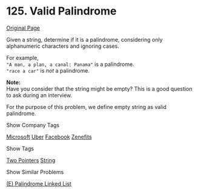 # 125. Valid Palindrome

[Original Page](https://leetcode.com/problems/valid-palindrome/)

Given a string, determine if it is a palindrome, considering only alphanumeric characters and ignoring cases.

For example,  
`"A man, a plan, a canal: Panama"` is a palindrome.  
`"race a car"` is _not_ a palindrome.

**Note:**  
Have you consider that the string might be empty? This is a good question to ask during an interview.

For the purpose of this problem, we define empty string as valid palindrome.

<div>

<div id="company_tags" class="btn btn-xs btn-warning">Show Company Tags</div>

<span class="hidebutton">[Microsoft](/company/microsoft/) [Uber](/company/uber/) [Facebook](/company/facebook/) [Zenefits](/company/zenefits/)</span></div>

<div>

<div id="tags" class="btn btn-xs btn-warning">Show Tags</div>

<span class="hidebutton">[Two Pointers](/tag/two-pointers/) [String](/tag/string/)</span></div>

<div>

<div id="similar" class="btn btn-xs btn-warning">Show Similar Problems</div>

<span class="hidebutton">[(E) Palindrome Linked List](/problems/palindrome-linked-list/)</span></div>